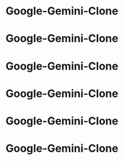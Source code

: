 # Google-Gemini-Clone
# Google-Gemini-Clone
# Google-Gemini-Clone
# Google-Gemini-Clone
# Google-Gemini-Clone
# Google-Gemini-Clone
